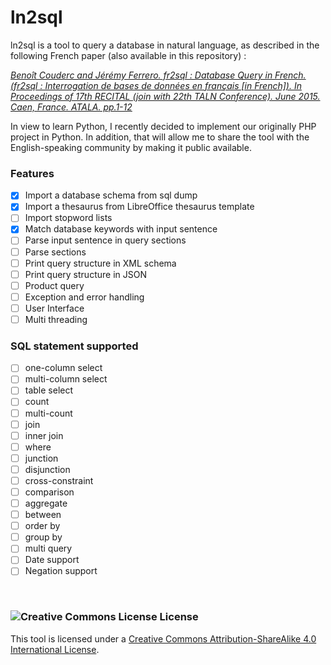 # ln2sql

ln2sql is a tool to query a database in natural language, as described in the following French paper (also available in this repository) :

<i><a rel="license" href="https://www.researchgate.net/publication/278965118_fr2sql_Interrogation_de_bases_de_donnees_en_francais"> Benoît Couderc and Jérémy Ferrero. fr2sql : Database Query in French. (fr2sql : Interrogation de bases de données en français [in French]). In Proceedings of 17th RECITAL (join with 22th TALN Conference). June 2015. Caen, France. ATALA. pp.1-12 </a></i>

In view to learn Python, I recently decided to implement our originally PHP project in Python. In addition, that will allow me to share the tool with the English-speaking community by making it public available.

### Features

- [X] Import a database schema from sql dump
- [X] Import a thesaurus from LibreOffice thesaurus template
- [ ] Import stopword lists
- [X] Match database keywords with input sentence
- [ ] Parse input sentence in query sections
- [ ] Parse sections
- [ ] Print query structure in XML schema
- [ ] Print query structure in JSON
- [ ] Product query
- [ ] Exception and error handling
- [ ] User Interface
- [ ] Multi threading

### SQL statement supported

- [ ] one-column select
- [ ] multi-column select
- [ ] table select
- [ ] count
- [ ] multi-count
- [ ] join
- [ ] inner join
- [ ] where
- [ ] junction
- [ ] disjunction
- [ ] cross-constraint
- [ ] comparison
- [ ] aggregate
- [ ] between
- [ ] order by
- [ ] group by
- [ ] multi query
- [ ] Date support
- [ ] Negation support

<br/>

### <img alt="Creative Commons License" style="border-width:0" src="https://i.creativecommons.org/l/by-sa/4.0/88x31.png" /> License

This tool is licensed under a <a rel="license" href="http://creativecommons.org/licenses/by-sa/4.0/">Creative Commons Attribution-ShareAlike 4.0 International License</a>.

